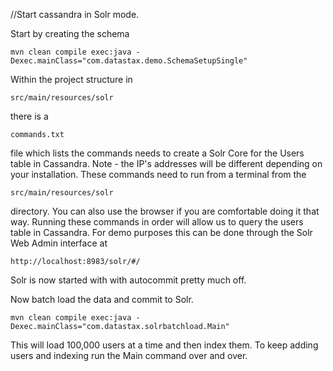//Start cassandra in Solr mode. 

Start by creating the schema

    mvn clean compile exec:java -Dexec.mainClass="com.datastax.demo.SchemaSetupSingle"

Within the project structure in 

    src/main/resources/solr 

there is a 

    commands.txt 

file which lists the commands needs to create a Solr Core for the Users table in Cassandra. Note - the IP's addresses will be different depending on your installation. These commands need to run from a terminal from the 

    src/main/resources/solr 

directory. You can also use the browser if you are comfortable doing it that way. Running these commands in order will allow us to query the users table in Cassandra. For demo purposes this can be done through the Solr Web Admin interface at 

    http://localhost:8983/solr/#/

Solr is now started with with autocommit pretty much off. 

Now batch load the data and commit to Solr. 

    mvn clean compile exec:java -Dexec.mainClass="com.datastax.solrbatchload.Main"
    
This will load 100,000 users at a time and then index them. To keep adding users and indexing run the Main command over and over. 
